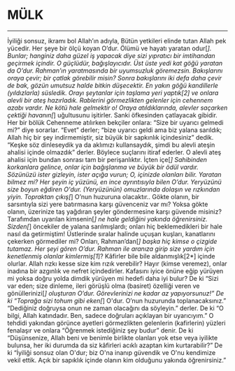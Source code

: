 # MÜLK
---
İyiliği sonsuz, ikramı bol Allah’ın adıyla,
Bütün yetkileri elinde tutan Allah pek yücedir. Her şeye bir ölçü koyan O’dur.
Ölümü ve hayatı yaratan odur[*]. Bunlar; hanginiz daha güzel iş yapacak diye sizi yıpratıcı bir imtihandan geçirmek içindir. O güçlüdür, bağışlayıcıdır.
Üst üste yedi kat göğü yaratan da O’dur. Rahman’ın yaratmasında bir uyumsuzluk göremezsin. Bakışlarını oraya çevir; bir çatlak görebilir misin?
Sonra bakışlarını iki defa daha çevir de bak, gözün umutsuz halde bitkin düşecektir.
En yakın göğü kandillerle (yıldızlarla) süsledik. Orayı şeytanlar için taşlama yeri yaptık[2] ve onlara alevli bir ateş hazırladık.
Rablerini görmezlikten gelenler için cehennem azabı vardır. Ne kötü hale gelmektir o!
Oraya atıldıklarında, alevler saçarken çektiği havanın[*] uğultusunu işitirler.
Sanki öfkesinden çatlayacak gibidir. Her bir bölük Cehenneme atılırken bekçiler onlara: “Size bir uyarıcı gelmedi mi?” diye sorarlar.
“Evet” derler; “bize uyarıcı geldi ama biz yalana sarıldık; Allah hiç bir şey indirmemiştir, siz büyük bir sapkınlık içindesiniz” dedik.
“Keşke söz dinleseydik ya da aklımızı kullansaydık, şimdi bu alevli ateşin ahalisi içinde olmazdık” derler.
Böylece suçlarını itiraf ederler. O alevli ateş ahalisi için bundan sonrası tam bir perişanlıktır.
İçten içe[*] Sahibinden korkanlara gelince, onlar için bağışlanma ve büyük bir ödül vardır.
Sözünüzü ister gizleyin, ister açığa vurun; O, içinizde olanları bilir.
Yaratan bilmez mi? Her şeyin iç yüzünü, en ince ayrıntısıyla bilen O’dur.
Yeryüzünü size boyun eğdiren O'dur. (Yeryüzünün) omuzlarında dolaşın ve rızkından yiyin. Topraktan çıkış[*] O’nun huzuruna olacaktır..
Gökte olanın, bir sarsıntıyla sizi yere batırmasına karşı güvenceniz var mı?
Yoksa gökte olanın, üzerinize taş yağdıran şeyler göndermesine karşı güvende misiniz? Tarafımdan uyarılan kimsenin[*] ne hale geldiğini yakında öğrenirsiniz.
Sizden[*] öncekiler de yalana sarılmışlardı; onları hiç beklemedikleri bir hale nasıl da getirmiştim!
Üstlerinde sıralar halinde uçuşan kuşları, kanatlarını çekerken görmediler mi? Onları, Rahman’dan[*] başka hiç kimse o çizgide tutamaz. Her şeyi gören O’dur.
Rahman ile aranıza girip size yardım için kenetlenmiş olanlar kimlermiş[1*]? Kâfirler bile bile aldanmışlık[2*] içinde olurlar.
Allah rızkı kesse size kim rızık verebilir? Hayır (kimse veremez), onlar inadına bir azgınlık ve nefret içindedirler.
Kafasını iyice önüne eğip yürüyen mi yoksa doğru yolda dimdik yürüyen mi hedefi daha iyi bulur?
De ki “Sizi var eden; size dinleme, ileri görüşlü olma (basiret) özelliği veren ve gönüllerinizi[*] oluşturan O’dur. Görevlerinizi ne kadar az yapıyorsunuz!”
De ki “Toprağa sizi tohum gibi eken[*] O'dur. O’nun huzurunda toplanacaksınız.”
“Dediğiniz doğruysa onun ne zaman olacağını da söyleyin.” derler.
De ki “O bilgi, Allah katındadır. Ben, sadece doğruları açıklayan bir uyarıcıyım.”
O tehdidi yakından görünce ayetleri görmezlikten gelenlerin (kafirlerin) yüzleri fenalaşır ve onlara “Öğrenmek istediğiniz şey budur” denir.
De ki “Düşünsenize, Allah beni ve benimle birlikte olanları yok etse veya iyilikte bulunsa, her iki durumda da siz kâfirleri acıklı azaptan kim kurtarabilir?”
De ki “İyiliği sonsuz olan O'dur; biz O'na inanıp güvendik ve O'nu kendimize vekil ettik. Açık bir sapıklık içinde olanın kim olduğunu yakında öğrenirsiniz.”